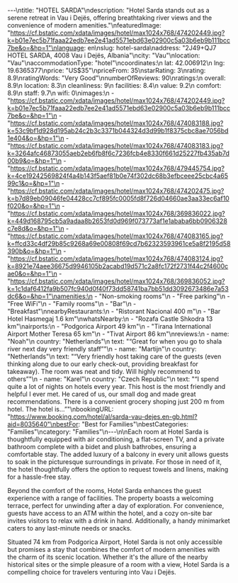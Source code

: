 ---\ntitle: "HOTEL SARDA"\ndescription: "Hotel Sarda stands out as a serene retreat in Vau i Dejës, offering breathtaking river views and the convenience of modern amenities."\nfeaturedImage: "https://cf.bstatic.com/xdata/images/hotel/max1024x768/474202449.jpg?k=b01e7ec5b71faaa22edb7ee2e41ad5571ebd63e02900c5a03b6eb9b111bcc7be&o=&hp=1"\nlanguage: en\nslug: hotel-sarda\naddress: "2J49+QJ7 HOTEL SARDA, 4008 Vau i Dejës, Albania"\ncity: "Vau"\nlocation: "Vau"\naccommodationType: "hotel"\ncoordinates:\n  lat: 42.006912\n  lng: 19.6365377\nprice: "US$35"\npriceFrom: 35\nstarRating: 3\nrating: 8.9\nratingWords: "Very Good"\nnumberOfReviews: 90\nratings:\n  overall: 8.9\n  location: 8.3\n  cleanliness: 9\n  facilities: 8.4\n  value: 9.2\n  comfort: 8.9\n  staff: 9.7\n  wifi: 0\nimages:\n  - "https://cf.bstatic.com/xdata/images/hotel/max1024x768/474202449.jpg?k=b01e7ec5b71faaa22edb7ee2e41ad5571ebd63e02900c5a03b6eb9b111bcc7be&o=&hp=1"\n  - "https://cf.bstatic.com/xdata/images/hotel/max1024x768/474083188.jpg?k=53c9bf1d928d195ab24c2b3c3371b044324d3d99b1f8375cbc8ae7056bd1e404&o=&hp=1"\n  - "https://cf.bstatic.com/xdata/images/hotel/max1024x768/474083183.jpg?k=3264afc46873055aeb2eb6fb8f6c7236fcb4e8330f661d25227fb435ab7d00b9&o=&hp=1"\n  - "https://cf.bstatic.com/xdata/images/hotel/max1024x768/479445754.jpg?k=4ce19242569824f4a4b143f5aef81b0e74f302dc68b3efbceee25cbc4a6599c1&o=&hp=1"\n  - "https://cf.bstatic.com/xdata/images/hotel/max1024x768/474202475.jpg?k=b7d89eb09046fe04428cc7cf895fc0005fd8f726d04660ae3aa33ec6af10f020&o=&hp=1"\n  - "https://cf.bstatic.com/xdata/images/hotel/max1024x768/369836022.jpg?k=449d168795cb5a9adaa8b2653fd0d969f073773af1e1ababa6bb0906328c7e8d&o=&hp=1"\n  - "https://cf.bstatic.com/xdata/images/hotel/max1024x768/474083165.jpg?k=ffcd33c4df29b85c9268a69e00808f69cd7b62323593961ce5a8f2195d58390b&o=&hp=1"\n  - "https://cf.bstatic.com/xdata/images/hotel/max1024x768/474083124.jpg?k=8921e74aee36675d9946105b2acabd19d571c2a8fc172f2731f44c2f4600cae0&o=&hp=1"\n  - "https://cf.bstatic.com/xdata/images/hotel/max1024x768/369836052.jpg?k=1c1daf6412fa9b507fc940d0f40f73dd58741ba7bb51dd3092673486e7a53dc6&o=&hp=1"\namenities:\n  - "Non-smoking rooms"\n  - "Free parking"\n  - "Free WiFi"\n  - "Family rooms"\n  - "Bar"\n  - "Breakfast"\nnearbyRestaurants:\n  - "Ristorant Nacional 400 m"\n  - "Bar Hotel Hasmegaj 1.6 km"\nwhatsNearby:\n  - "Rozafa Castle Shkodra 13 km"\nairports:\n  - "Podgorica Airport 49 km"\n  - "Tirana International Airport Mother Teresa 65 km"\n  - "Tivat Airport 86 km"\nreviews:\n  - name: "Noah"\n    country: "Netherlands"\n    text: "“Great for when you go to shala river next day very friendly staff”"\n  - name: "Martijn"\n    country: "Netherlands"\n    text: "“Very friendly host taking care of the guests (even thinking along due to our early check-out, providing breakfast for takeaway). The room was neat and tidy. Will highly recommend to others”"\n  - name: "Karel"\n    country: "Czech Republic"\n    text: "“I spend quite a lot of nights on hotels every year. This host is the most friendly and helpful I ever met. He cared of us, our small dog and made great recommendations.
There is a convenient grocery shoping just 200 m from hotel.
The hotel is...”"\nbookingURL: "https://www.booking.com/hotel/al/sarda-vau-dejes.en-gb.html?aid=8035640"\nbestFor: "Best for Families"\nbestCategories: "Families"\ncategory: "Families"\n---\n\nEach room at Hotel Sarda is thoughtfully equipped with air conditioning, a flat-screen TV, and a private bathroom complete with a bidet and plush bathrobes, ensuring a comfortable stay. The added luxury of a balcony in every unit allows guests to soak in the picturesque surroundings in private. For those in need of it, the hotel thoughtfully offers the option to request towels and linens, making for a hassle-free stay.

Beyond the comfort of the rooms, Hotel Sarda enhances the guest experience with a range of facilities. The property boasts a welcoming terrace, perfect for unwinding after a day of exploration. For convenience, guests have access to an ATM within the hotel, and a cozy on-site bar invites visitors to relax with a drink in hand. Additionally, a handy minimarket caters to any last-minute needs or snacks.

Situated 74 km from Podgorica Airport, Hotel Sarda is not only accessible but promises a stay that combines the comfort of modern amenities with the charm of its scenic location. Whether it's the allure of the nearby historical sites or the simple pleasure of a room with a view, Hotel Sarda is a compelling choice for travelers venturing into Vau i Dejës.